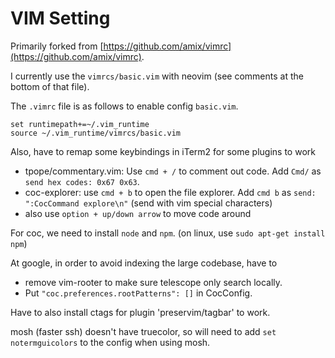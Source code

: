 # VIM Setting
Primarily forked from [https://github.com/amix/vimrc](https://github.com/amix/vimrc).

I currently use the `vimrcs/basic.vim` with neovim (see comments at the bottom of that file).

The `.vimrc` file is as follows to enable config `basic.vim`.

```
set runtimepath+=~/.vim_runtime
source ~/.vim_runtime/vimrcs/basic.vim
```


Also, have to remap some keybindings in iTerm2 for some plugins to work
- tpope/commentary.vim: Use `cmd + /` to comment out code. Add `Cmd/` as `send hex codes: 0x67 0x63`. 
- coc-explorer: use `cmd + b` to open the file explorer. Add `cmd b` as `send: ":CocCommand explore\n"` (send with vim special characters)
- also use `option + up/down arrow` to move code around



For coc, we need to install `node` and `npm`.  (on linux, use `sudo apt-get install npm`)

At google, in order to avoid indexing the large codebase, have to
- remove vim-rooter to make sure telescope only search locally.
- Put `"coc.preferences.rootPatterns": []` in CocConfig.

Have to also install ctags for plugin 'preservim/tagbar' to work.

mosh (faster ssh) doesn't have truecolor, so will need to add `set notermguicolors` to the config when using mosh.
